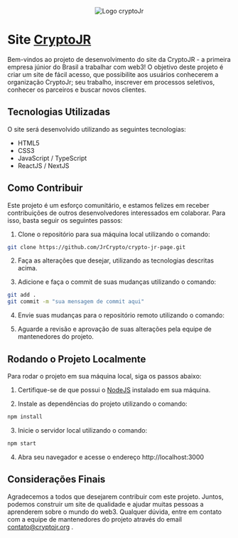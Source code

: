 <p align="center">
  <img src="https://encrypted-tbn0.gstatic.com/images?q=tbn:ANd9GcQaPzNigS0F0dhUXCWrgcOLEEj9eDGfq1WtE_IeW_NGgwBx4YFDYh_pKTttCXc6w5DvLAQ" alt="Logo cryptoJr">
</p>

# Site [CryptoJR](https://www.cryptojr.org/)

Bem-vindos ao projeto de desenvolvimento do site da CryptoJR - a primeira empresa júnior do Brasil a trabalhar com web3! O objetivo deste projeto é criar um site de fácil acesso, que possibilite aos usuários conhecerem a organização CryptoJr; seu trabalho, inscrever em processos seletivos, conhecer os parceiros e buscar novos clientes.

## Tecnologias Utilizadas

O site será desenvolvido utilizando as seguintes tecnologias:

- HTML5
- CSS3
- JavaScript / TypeScript
- ReactJS / NextJS

## Como Contribuir

Este projeto é um esforço comunitário, e estamos felizes em receber contribuições de outros desenvolvedores interessados em colaborar. Para isso, basta seguir os seguintes passos:

1. Clone o repositório para sua máquina local utilizando o comando:
```bash
git clone https://github.com/JrCrypto/crypto-jr-page.git
```
2. Faça as alterações que desejar, utilizando as tecnologias descritas acima.

3. Adicione e faça o commit de suas mudanças utilizando o comando:
```bash
git add .
git commit -m "sua mensagem de commit aqui"
```
4. Envie suas mudanças para o repositório remoto utilizando o comando:

5. Aguarde a revisão e aprovação de suas alterações pela equipe de mantenedores do projeto.

## Rodando o Projeto Localmente

Para rodar o projeto em sua máquina local, siga os passos abaixo:

1. Certifique-se de que possui o [NodeJS](https://nodejs.org/) instalado em sua máquina.

2. Instale as dependências do projeto utilizando o comando:

```bash
npm install
```
3. Inicie o servidor local utilizando o comando:
```bash
npm start
```
4. Abra seu navegador e acesse o endereço http://localhost:3000

## Considerações Finais

Agradecemos a todos que desejarem contribuir com este projeto. Juntos, podemos construir um site de qualidade e ajudar muitas pessoas a aprenderem sobre o mundo do web3. Qualquer dúvida, entre em contato com a equipe de mantenedores do projeto através do email contato@cryptojr.org .